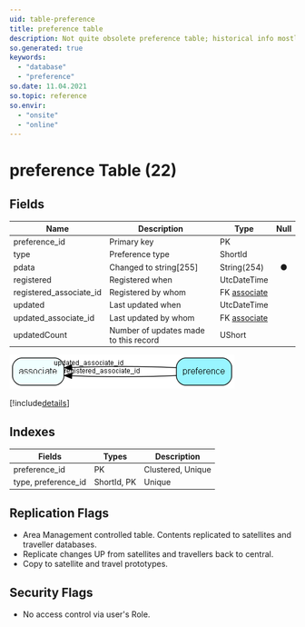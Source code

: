 ```yaml
---
uid: table-preference
title: preference table
description: Not quite obsolete preference table; historical info mostly. From 6.1 this table now holds an upgrade stamp.
so.generated: true
keywords:
  - "database"
  - "preference"
so.date: 11.04.2021
so.topic: reference
so.envir:
  - "onsite"
  - "online"
---
```


# preference Table (22)

## Fields

| Name | Description | Type | Null |
|------|-------------|------|:----:|
|preference\_id|Primary key|PK| |
|type|Preference type|ShortId| |
|pdata|Changed to string[255]|String(254)|&#x25CF;|
|registered|Registered when|UtcDateTime| |
|registered\_associate\_id|Registered by whom|FK [associate](associate.md)| |
|updated|Last updated when|UtcDateTime| |
|updated\_associate\_id|Last updated by whom|FK [associate](associate.md)| |
|updatedCount|Number of updates made to this record|UShort| |


![preference table relationship diagram](./media/preference.png)

[!include[details](./includes/preference.md)]

## Indexes

| Fields | Types | Description |
|--------|-------|-------------|
|preference\_id |PK |Clustered, Unique |
|type, preference\_id |ShortId, PK |Unique |

## Replication Flags

* Area Management controlled table. Contents replicated to satellites and traveller databases.
* Replicate changes UP from satellites and travellers back to central.
* Copy to satellite and travel prototypes.

## Security Flags

* No access control via user's Role.

